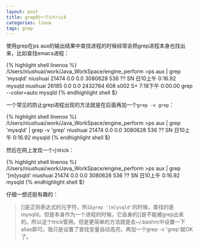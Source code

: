```yaml
---
layout: post
title: grep的一个小trick
categories: linux
tags: grep
---
```


使用grep在ps aux的输出结果中查找进程的时候经常会把grep进程本身也找出来，比如查找emacs进程：

{% highlight shell linenos %}
/Users/niushuai/work/Java_WorkSpace/engine_perform  >ps aux | grep 'mysqld'
niushuai        21474   0.0  0.0  3080628    536   ??  SN   日10上午   0:16.92 mysqld
niushuai        26185   0.0  0.0  2432784    608 s002  S+    7:18下午   0:00.00 grep --color=auto mysqld
{% endhighlight shell $}

一个常见的防止grep进程出现的方法就是在后面再加一个`grep -v grep`：

{% highlight shell linenos %}
/Users/niushuai/work/Java_WorkSpace/engine_perform  >ps aux | grep 'mysqld' | grep -v 'grep'
niushuai        21474   0.0  0.0  3080628    536   ??  SN   日10上午   0:16.92 mysqld
{% endhighlight shell $}

然后在网上发现一个小trick：

{% highlight shell linenos %}
/Users/niushuai/work/Java_WorkSpace/engine_perform  >ps aux | grep '[m]ysqld'
niushuai        21474   0.0  0.0  3080628    536   ??  SN   日10上午   0:16.92 mysqld
{% endhighlight shell $}

仔细一想还挺有趣的：

> []是正则表达式的元字符，所以`grep '[m]ysqld'`的时候，查找的是mysqld。但是本身作为一个进程的时候，它自身的[]是不能被grep出来的。所以这个trick管用。但是更简单的方法就是去~/.bashrc中设置一下alias即可。我只是设置了查找变量自动高亮，再加一个grep -v 'grep'就OK了。

